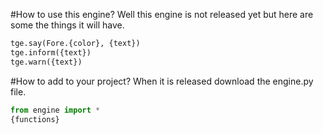 #How to use this engine?
Well this engine is not released yet but here are some the things it will have.
```python
tge.say(Fore.{color}, {text}) 
tge.inform({text})
tge.warn({text})
```
#How to add to your project?
When it is released download the engine.py file.

```python
from engine import *
{functions}
```
